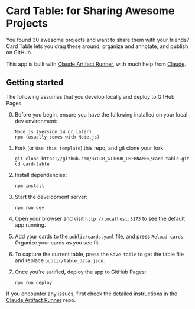 # Card Table: for Sharing Awesome Projects

You found 30 awesome projects and want to share them with your friends? Card Table lets you drag these around, organize and annotate, and publish on GitHub.

This app is built with [Claude Artifact Runner](https://github.com/claudio-silva/claude-artifact-runner), with much help from [Claude](https://claude.ai/).

## Getting started
The following assumes that you develop locally and deploy to GitHub Pages.

0. Before you begin, ensure you have the following installed on your local dev environment:
   ```
   Node.js (version 14 or later)
   npm (usually comes with Node.js)
   ```

1. Fork (or `Use this template`) this repo, and git clone your fork:
   ```
   git clone https://github.com/<YOUR_GITHUB_USERNAME>/card-table.git
   cd card-table
   ```

2. Install dependencies:
   ```
   npm install
   ```

3. Start the development server:
   ```
   npm run dev
   ```

4. Open your browser and visit `http://localhost:5173` to see the default app running.

5. Add your cards to the `public/cards.yaml` file, and press `Reload cards`. Organize your cards as you see fit.

6. To capture the current table, press the `Save table` to get the table file and replace `public/table_data.json`.

7. Once you're satified, deploy the app to GitHub Pages:
   ```
   npm run deploy
   ```

If you encounter any issues, first check the detailed instructions in the [Claude Artifact Runner](https://github.com/claudio-silva/claude-artifact-runner) repo.
